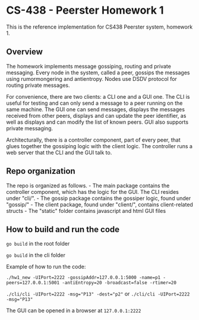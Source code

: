 # CS-438 - Peerster Homework 1

This is the reference implementation for CS438 Peerster system, homework 1.

## Overview

The homework implements message gossiping, routing and private messaging. Every node in the system, called a peer, gossips the messages using rumormongering and antientropy. Nodes use DSDV protocol for routing private messages.

For convenience, there are two clients: a CLI one and a GUI one. The CLI is useful for testing and can only send a message to a peer running on the same machine. The GUI one can send messages, displays the messages received from other peers, displays and can update the peer identifier, as well as displays and can modify the list of known peers. GUI also supports private messaging.

Architecturally, there is a controller component, part of every peer, that glues together the gossiping logic with the client logic. The controller runs a web server that the CLI and the GUI talk to.


## Repo organization

The repo is organized as follows.
	- The main package contains the controller component, which has the logic for the GUI. The CLI resides under "cli/".
	- The gossip package contains the gossiper logic, found under "gossip/"
	- The client package, found under "client/", contains client-related structs
	- The "static" folder contains javascript and html GUI files


## How to build and run the code

`go build` in the root folder

`go build` in the cli folder

Example of how to run the code:

`./hw1_new -UIPort=2222 -gossipAddr=127.0.0.1:5000 -name=p1 -peers=127.0.0.1:5001 -antiEntropy=20 -broadcast=false -rtimer=20` 

`./cli/cli -UIPort=2222 -msg="P13" -dest="p2"` or `./cli/cli -UIPort=2222 -msg="P13"`

The GUI can be opened in a browser at `127.0.0.1:2222`
 
